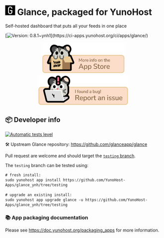 <!--
N.B.: This README was automatically generated by <https://github.com/YunoHost/apps_tools/blob/main/readme_generator>
It shall NOT be edited by hand.
-->

<h1>
  <img src="https://raw.githubusercontent.com/YunoHost/apps/main/logos/glance.png" width="32px" alt="Logo of Glance">
  Glance, packaged for YunoHost
</h1>

Self-hosted dashboard that puts all your feeds in one place

[![Version: 0.8.1~ynh1](https://img.shields.io/badge/Version-0.8.1~ynh1-rgba(0,150,0,1)?style=for-the-badge)](https://ci-apps.yunohost.org/ci/apps/glance/)

<div align="center">
<a href="https://apps.yunohost.org/app/glance"><img height="100px" src="https://github.com/YunoHost/yunohost-artwork/raw/refs/heads/main/badges/neopossum-badges/badge_more_info_on_the_appstore.svg"/></a>
<a href="https://github.com/YunoHost-Apps/glance_ynh/issues"><img height="100px" src="https://github.com/YunoHost/yunohost-artwork/raw/refs/heads/main/badges/neopossum-badges/badge_report_an_issue.svg"/></a>
</div>

## 📦 Developer info

[![Automatic tests level](https://apps.yunohost.org/badge/cilevel/glance)](https://ci-apps.yunohost.org/ci/apps/glance/)

🛠️ Upstream Glance repository: <https://github.com/glanceapp/glance>

Pull request are welcome and should target the [`testing` branch](https://github.com/YunoHost-Apps/glance_ynh/tree/testing).

The `testing` branch can be tested using:
```
# fresh install:
sudo yunohost app install https://github.com/YunoHost-Apps/glance_ynh/tree/testing

# upgrade an existing install:
sudo yunohost app upgrade glance -u https://github.com/YunoHost-Apps/glance_ynh/tree/testing
```

### 📚 App packaging documentation

Please see <https://doc.yunohost.org/packaging_apps> for more information.
